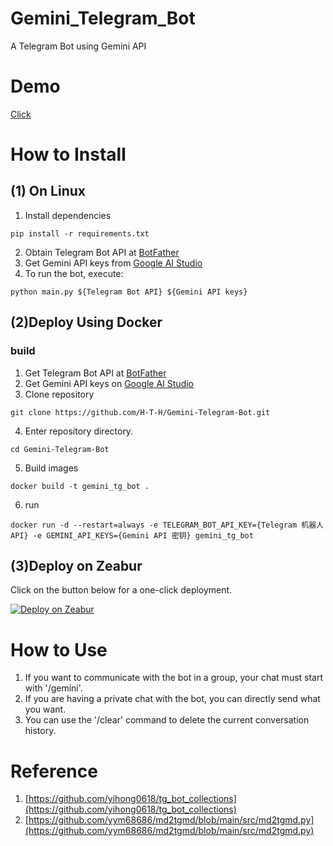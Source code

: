 # Gemini_Telegram_Bot
A Telegram Bot using Gemini API
# Demo
[Click](https://t.me/gemini_telegram_demo_bot)

# How to Install
## (1) On Linux
1. Install dependencies
```
pip install -r requirements.txt
```
2. Obtain Telegram Bot API at [BotFather](https://t.me/BotFather)
3. Get Gemini API keys from [Google AI Studio](https://makersuite.google.com/app/apikey)
4. To run the bot, execute:
```
python main.py ${Telegram Bot API} ${Gemini API keys}
```
## (2)Deploy Using Docker
### build
1. Get Telegram Bot API at [BotFather](https://t.me/BotFather)
2. Get Gemini API keys on [Google AI Studio](https://makersuite.google.com/app/apikey)
3. Clone repository
```
git clone https://github.com/H-T-H/Gemini-Telegram-Bot.git
```
4. Enter repository directory.
```
cd Gemini-Telegram-Bot
```
5. Build images
```
docker build -t gemini_tg_bot .
```
6. run
```
docker run -d --restart=always -e TELEGRAM_BOT_API_KEY={Telegram 机器人 API} -e GEMINI_API_KEYS={Gemini API 密钥} gemini_tg_bot
```

## (3)Deploy on Zeabur
Click on the button below for a one-click deployment.

[![Deploy on Zeabur](https://zeabur.com/button.svg)](https://zeabur.com/templates/V2870T)

# How to Use
1. If you want to communicate with the bot in a group, your chat must start with '/gemini'.
2. If you are having a private chat with the bot, you can directly send what you want.
3. You can use the '/clear' command to delete the current conversation history.


# Reference
1. [https://github.com/yihong0618/tg_bot_collections](https://github.com/yihong0618/tg_bot_collections)
2. [https://github.com/yym68686/md2tgmd/blob/main/src/md2tgmd.py](https://github.com/yym68686/md2tgmd/blob/main/src/md2tgmd.py)
